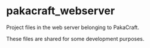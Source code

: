 # pakacraft_webserver
Project files in the web server belonging to PakaCraft.

These files are shared for some development purposes.

